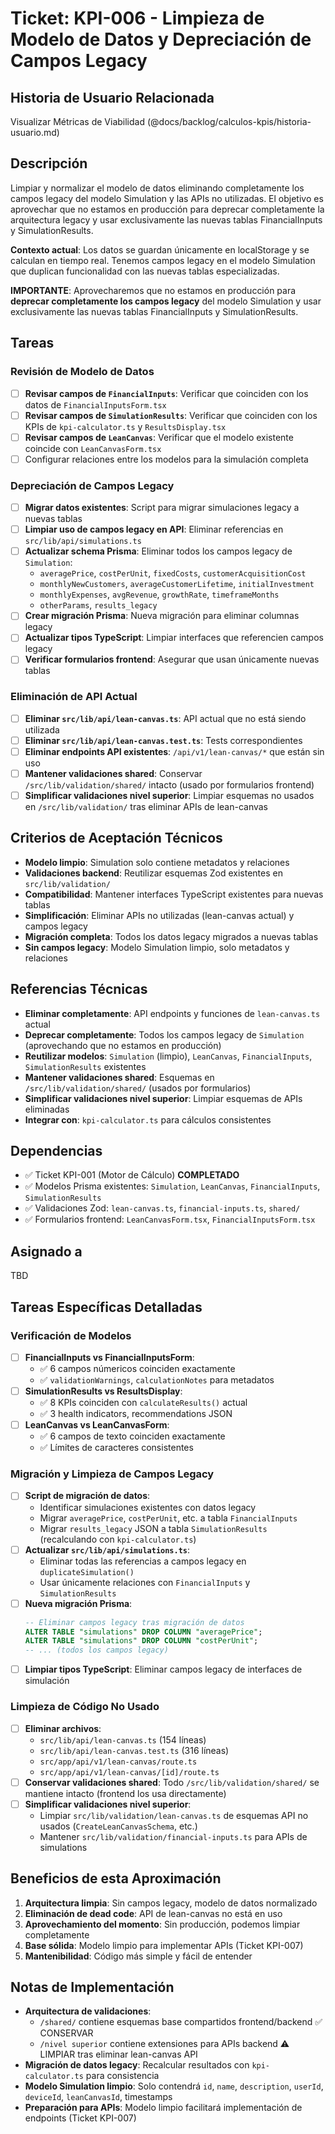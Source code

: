 # Ticket: KPI-006 - Limpieza de Modelo de Datos y Depreciación de Campos Legacy

## Historia de Usuario Relacionada

Visualizar Métricas de Viabilidad (@docs/backlog/calculos-kpis/historia-usuario.md)

## Descripción

Limpiar y normalizar el modelo de datos eliminando completamente los campos legacy del modelo Simulation y las APIs no utilizadas. El objetivo es aprovechar que no estamos en producción para deprecar completamente la arquitectura legacy y usar exclusivamente las nuevas tablas FinancialInputs y SimulationResults.

**Contexto actual**: Los datos se guardan únicamente en localStorage y se calculan en tiempo real. Tenemos campos legacy en el modelo Simulation que duplican funcionalidad con las nuevas tablas especializadas.

**IMPORTANTE**: Aprovecharemos que no estamos en producción para **deprecar completamente los campos legacy** del modelo Simulation y usar exclusivamente las nuevas tablas FinancialInputs y SimulationResults.

## Tareas

### Revisión de Modelo de Datos

- [ ] **Revisar campos de `FinancialInputs`**: Verificar que coinciden con los datos de `FinancialInputsForm.tsx`
- [ ] **Revisar campos de `SimulationResults`**: Verificar que coinciden con los KPIs de `kpi-calculator.ts` y `ResultsDisplay.tsx`
- [ ] **Revisar campos de `LeanCanvas`**: Verificar que el modelo existente coincide con `LeanCanvasForm.tsx`
- [ ] Configurar relaciones entre los modelos para la simulación completa

### Depreciación de Campos Legacy

- [ ] **Migrar datos existentes**: Script para migrar simulaciones legacy a nuevas tablas
- [ ] **Limpiar uso de campos legacy en API**: Eliminar referencias en `src/lib/api/simulations.ts`
- [ ] **Actualizar schema Prisma**: Eliminar todos los campos legacy de `Simulation`:
  - `averagePrice`, `costPerUnit`, `fixedCosts`, `customerAcquisitionCost`
  - `monthlyNewCustomers`, `averageCustomerLifetime`, `initialInvestment`
  - `monthlyExpenses`, `avgRevenue`, `growthRate`, `timeframeMonths`
  - `otherParams`, `results_legacy`
- [ ] **Crear migración Prisma**: Nueva migración para eliminar columnas legacy
- [ ] **Actualizar tipos TypeScript**: Limpiar interfaces que referencien campos legacy
- [ ] **Verificar formularios frontend**: Asegurar que usan únicamente nuevas tablas

### Eliminación de API Actual

- [ ] **Eliminar `src/lib/api/lean-canvas.ts`**: API actual que no está siendo utilizada
- [ ] **Eliminar `src/lib/api/lean-canvas.test.ts`**: Tests correspondientes
- [ ] **Eliminar endpoints API existentes**: `/api/v1/lean-canvas/*` que están sin uso
- [ ] **Mantener validaciones shared**: Conservar `/src/lib/validation/shared/` intacto (usado por formularios frontend)
- [ ] **Simplificar validaciones nivel superior**: Limpiar esquemas no usados en `/src/lib/validation/` tras eliminar APIs de lean-canvas

## Criterios de Aceptación Técnicos

- **Modelo limpio**: Simulation solo contiene metadatos y relaciones
- **Validaciones backend**: Reutilizar esquemas Zod existentes en `src/lib/validation/`
- **Compatibilidad**: Mantener interfaces TypeScript existentes para nuevas tablas
- **Simplificación**: Eliminar APIs no utilizadas (lean-canvas actual) y campos legacy
- **Migración completa**: Todos los datos legacy migrados a nuevas tablas
- **Sin campos legacy**: Modelo Simulation limpio, solo metadatos y relaciones

## Referencias Técnicas

- **Eliminar completamente**: API endpoints y funciones de `lean-canvas.ts` actual
- **Deprecar completamente**: Todos los campos legacy de `Simulation` (aprovechando que no estamos en producción)
- **Reutilizar modelos**: `Simulation` (limpio), `LeanCanvas`, `FinancialInputs`, `SimulationResults` existentes
- **Mantener validaciones shared**: Esquemas en `/src/lib/validation/shared/` (usados por formularios)
- **Simplificar validaciones nivel superior**: Limpiar esquemas de APIs eliminadas
- **Integrar con**: `kpi-calculator.ts` para cálculos consistentes

## Dependencias

- ✅ Ticket KPI-001 (Motor de Cálculo) **COMPLETADO**
- ✅ Modelos Prisma existentes: `Simulation`, `LeanCanvas`, `FinancialInputs`, `SimulationResults`
- ✅ Validaciones Zod: `lean-canvas.ts`, `financial-inputs.ts`, `shared/`
- ✅ Formularios frontend: `LeanCanvasForm.tsx`, `FinancialInputsForm.tsx`

## Asignado a

TBD

## Tareas Específicas Detalladas

### Verificación de Modelos

- [ ] **FinancialInputs vs FinancialInputsForm**:
  - ✅ 6 campos númericos coinciden exactamente
  - ✅ `validationWarnings`, `calculationNotes` para metadatos
- [ ] **SimulationResults vs ResultsDisplay**:
  - ✅ 8 KPIs coinciden con `calculateResults()` actual
  - ✅ 3 health indicators, recommendations JSON
- [ ] **LeanCanvas vs LeanCanvasForm**:
  - ✅ 6 campos de texto coinciden exactamente
  - ✅ Límites de caracteres consistentes

### Migración y Limpieza de Campos Legacy

- [ ] **Script de migración de datos**:
  - Identificar simulaciones existentes con datos legacy
  - Migrar `averagePrice`, `costPerUnit`, etc. a tabla `FinancialInputs`
  - Migrar `results_legacy` JSON a tabla `SimulationResults` (recalculando con `kpi-calculator.ts`)
- [ ] **Actualizar `src/lib/api/simulations.ts`**:
  - Eliminar todas las referencias a campos legacy en `duplicateSimulation()`
  - Usar únicamente relaciones con `FinancialInputs` y `SimulationResults`
- [ ] **Nueva migración Prisma**:
  ```sql
  -- Eliminar campos legacy tras migración de datos
  ALTER TABLE "simulations" DROP COLUMN "averagePrice";
  ALTER TABLE "simulations" DROP COLUMN "costPerUnit";
  -- ... (todos los campos legacy)
  ```
- [ ] **Limpiar tipos TypeScript**: Eliminar campos legacy de interfaces de simulación

### Limpieza de Código No Usado

- [ ] **Eliminar archivos**:
  - `src/lib/api/lean-canvas.ts` (154 líneas)
  - `src/lib/api/lean-canvas.test.ts` (316 líneas)
  - `src/app/api/v1/lean-canvas/route.ts`
  - `src/app/api/v1/lean-canvas/[id]/route.ts`
- [ ] **Conservar validaciones shared**: Todo `/src/lib/validation/shared/` se mantiene intacto (frontend los usa directamente)
- [ ] **Simplificar validaciones nivel superior**:
  - Limpiar `src/lib/validation/lean-canvas.ts` de esquemas API no usados (`CreateLeanCanvasSchema`, etc.)
  - Mantener `src/lib/validation/financial-inputs.ts` para APIs de simulations

## Beneficios de esta Aproximación

1. **Arquitectura limpia**: Sin campos legacy, modelo de datos normalizado
2. **Eliminación de dead code**: API de lean-canvas no está en uso
3. **Aprovechamiento del momento**: Sin producción, podemos limpiar completamente
4. **Base sólida**: Modelo limpio para implementar APIs (Ticket KPI-007)
5. **Mantenibilidad**: Código más simple y fácil de entender

## Notas de Implementación

- **Arquitectura de validaciones**:
  - `/shared/` contiene esquemas base compartidos frontend/backend ✅ CONSERVAR
  - `/nivel superior` contiene extensiones para APIs backend ⚠️ LIMPIAR tras eliminar lean-canvas API
- **Migración de datos legacy**: Recalcular resultados con `kpi-calculator.ts` para consistencia
- **Modelo Simulation limpio**: Solo contendrá `id`, `name`, `description`, `userId`, `deviceId`, `leanCanvasId`, timestamps
- **Preparación para APIs**: Modelo limpio facilitará implementación de endpoints (Ticket KPI-007)
